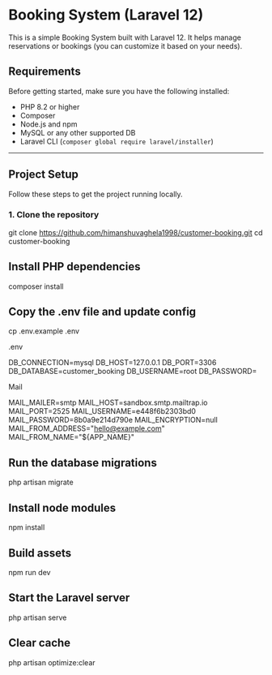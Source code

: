 # Booking System (Laravel 12)

This is a simple Booking System built with Laravel 12. It helps manage reservations or bookings (you can customize it based on your needs).

## Requirements

Before getting started, make sure you have the following installed:

- PHP 8.2 or higher
- Composer
- Node.js and npm
- MySQL or any other supported DB
- Laravel CLI (`composer global require laravel/installer`)

---

## Project Setup

Follow these steps to get the project running locally.

### 1. Clone the repository

git clone https://github.com/himanshuvaghela1998/customer-booking.git
cd customer-booking

## Install PHP dependencies

composer install

## Copy the .env file and update config

cp .env.example .env

.env

DB_CONNECTION=mysql
DB_HOST=127.0.0.1
DB_PORT=3306
DB_DATABASE=customer_booking
DB_USERNAME=root
DB_PASSWORD=

Mail

MAIL_MAILER=smtp
MAIL_HOST=sandbox.smtp.mailtrap.io
MAIL_PORT=2525
MAIL_USERNAME=e448f6b2303bd0
MAIL_PASSWORD=8b0a9e214d790e
MAIL_ENCRYPTION=null
MAIL_FROM_ADDRESS="hello@example.com"
MAIL_FROM_NAME="${APP_NAME}"

## Run the database migrations

php artisan migrate

## Install node modules

npm install

## Build assets

npm run dev

## Start the Laravel server

php artisan serve

## Clear cache

php artisan optimize:clear